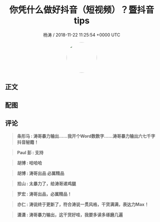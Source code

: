 <h1 align="center">你凭什么做好抖音（短视频）？暨抖音tips</h1>
<p align="center">
    <a>杨涛 / 2018-11-22 11:25:54 &#43;0000 UTC</a>
</p>

<div align="center">
    <img src="https://images.zsxq.com/FifpSTY8YbAbI3iRSjrizCwJoa8v?e=1590940799&amp;token=kIxbL07-8jAj8w1n4s9zv64FuZZNEATmlU_Vm6zD:jsPiQAh9mq-4fg3PUDCxznPmFgE=" width="100" height="100" style="border:1px solid;border-radius:50%; color:#ffffff"/>
</div>

## 正文

<div>

</div>

## 配图
<div class="image" align="center">

</div>

## 评论

<div align="left">
<div>

<blockquote >
<span> <strong>条形马 : 涛哥暴力输出……我开个Word数数字……涛哥暴力输出六七千字抖音秘籍！ </strong></span>
</blockquote>

<blockquote >
<span> <strong>Paul 彭 : 支持 </strong></span>
</blockquote>

<blockquote >
<span> <strong>胡博 : 哈哈哈 </strong></span>
</blockquote>

<blockquote >
<span> <strong>胡博 : 涛哥出品 必属精品 </strong></span>
</blockquote>

<blockquote >
<span> <strong>拾山 : 太暴力了，给涛哥递鸡腿 </strong></span>
</blockquote>

<blockquote >
<span> <strong>罗宏 : 涛哥出品，必属精品！ </strong></span>
</blockquote>

<blockquote >
<span> <strong>亦仁 : 涛说终于更新了，符合涛说一贯风格，干货满满，表达力Max！ </strong></span>
</blockquote>

<blockquote >
<span> <strong>潇潇 : 涛哥暴力输出，这干货好哇，我要多读多琢磨几遍 </strong></span>
</blockquote>

</div>
</div>